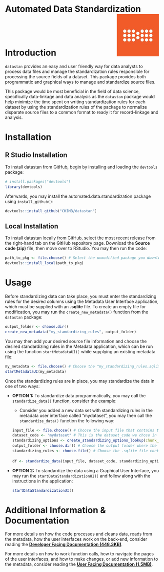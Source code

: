 
<!-- README.md is generated from README.Rmd. Please edit that file -->

# Automated Data Standardization <img src="man/figures/chimb_logo.jpg" align="right" height="138" />

<br><br><br>

# Introduction

`datastan` provides an easy and user friendly way for data analysts to
process data files and manage the standardization rules responsible for
processing the source fields of a dataset. This package provides both
programmatic and graphical ways to manage and standardize source files.

This package would be most beneficial in the field of data science,
specifically data-linkage and data analysis as the `datastan` package
would help minimize the time spent on writing standardization rules for
each dataset by using the standardization rules of the package to
normalize disparate source files to a common format to ready it for
record-linkage and analysis.

# Installation

## R Studio Installation

To install datastan from GitHub, begin by installing and loading the
`devtools` package:

``` r
# install.packages("devtools")
library(devtools)
```

Afterwards, you may install the automated.data.standardization package
using `install_github()`:

``` r
devtools::install_github("CHIMB/datastan")
```

## Local Installation

To install datastan locally from GitHub, select the most recent release
from the right-hand tab on the GitHub repository page. Download the
<b>Source code (zip)</b> file, then move over to RStudio. You may then
run the code:

``` r
path_to_pkg <- file.choose() # Select the unmodified package you downloaded from GitHub.
devtools::install_local(path_to_pkg)
```

# Usage

Before standardizing data can take place, you must enter the
standardizing rules for the desired columns using the Metadata User
Interface application, which must be supplied with an <b>.sqlite</b>
file. To create an empty file for modification, you may run the
`create_new_metadata()` function from the `datastan` package:

``` r
output_folder <- choose.dir()
create_new_metadata("my_standardizing_rules", output_folder)
```

You may then add your desired source file information and choose the
desired standardizing rules in the Metadata application, which can be
run using the function `startMetadataUI()` while supplying an existing
metadata file:

``` r
my_metadata <- file.choose() # Choose the "my_standardizing_rules.sqlite" file.
startMetadataUI(my_metadata)
```

Once the standardizing rules are in place, you may standardize the data
in one of two ways:

- <b>OPTION 1:</b> To standardize data programmatically, you may call
  the `standardize_data()` function, consider the example:

  - Consider you added a new data set with standardizing rules in the
    metadata user interface called “mydataset”, you may then call the
    `standardize_data()` function the following way:

  ``` r
  input_file <- file.choose() # Choose the input file that contains the source dataset.
  dataset_code <- "mydataset" # This is the dataset_code we chose in the metadata application.
  standardizing_options <- create_standardizing_options_lookup(chunk_size = 10000, convert_name_case = "upper", read_mode = "cmd", file_output = "csv")
  output_folder <- choose.dir() # Choose the output folder where the cleaned data file will be output to.
  standardizing_rules <- choose.file() # Choose the .sqlite file containing the rules you just added.

  df <- standardize_data(input_file, dataset_code, standardizing_options, output_folder, standardizing_rules)
  ```

- <b>OPTION 2:</b> To standardize the data using a Graphical User
  Interface, you may run the `startDataStandardizationUI()` and follow
  along with the instructions in the application:

  ``` r
  startDataStandardizationUI()
  ```

# Additional Information & Documentation

For more details on how the code processes and cleans data, reads from
the metadata, how the user interfaces work on the back-end, consider
reading the [<b>Developer Facing Documentation
(448.3KB)</b>](https://github.com/CHIMB/datastan/blob/main/docs/DEVELOPER_DOCUMENTATION.pdf).

For more details on how to work function calls, how to navigate the
pages of the user interfaces, and how to make changes, or add new
information to the metadata, consider reading the [<b>User Facing
Documentation
(1.5MB)</b>](https://github.com/CHIMB/datastan/blob/main/docs/USER_DOCUMENTATION.pdf).
